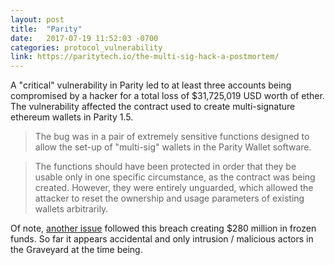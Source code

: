 ```yaml
---
layout: post
title:  "Parity"
date:   2017-07-19 11:52:03 -0700
categories: protocol_vulnerability
link: https://paritytech.io/the-multi-sig-hack-a-postmortem/
---
```

A "critical" vulnerability in Parity led to at least three accounts being compromised by a hacker for a total loss of $31,725,019 USD worth of ether. The vulnerability affected the contract used to create multi-signature ethereum wallets in Parity 1.5.

>  The bug was in a pair of extremely sensitive functions designed to allow the set-up of "multi-sig" wallets in the Parity Wallet software.

> The functions should have been protected in order that they be usable only in one specific circumstance, as the contract was being created. However, they were entirely unguarded, which allowed the attacker to reset the ownership and usage parameters of existing wallets arbitrarily.

Of note, [another issue](https://cointelegraph.com/news/accidentally-killed-it-parity-grapples-with-280-mln-locked-eth) followed this breach creating $280 million in frozen funds. So far it appears accidental and only intrusion / malicious actors in the Graveyard at the time being.
